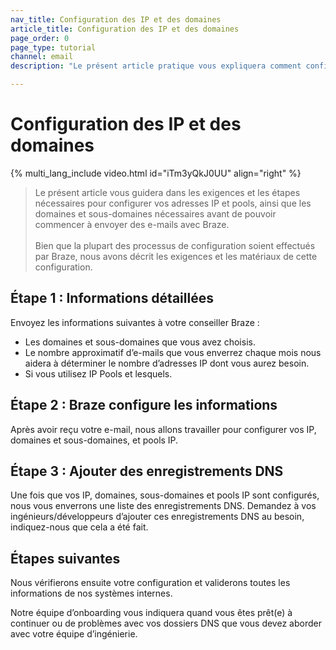```yaml
---
nav_title: Configuration des IP et des domaines
article_title: Configuration des IP et des domaines
page_order: 0
page_type: tutorial
channel: email
description: "Le présent article pratique vous expliquera comment configurer vos IP et domaines pour envoyer des e-mails via Braze."

---
```


# Configuration des IP et des domaines

{% multi_lang_include video.html id="iTm3yQkJ0UU" align="right"  %}

> Le présent article vous guidera dans les exigences et les étapes nécessaires pour configurer vos adresses IP et pools, ainsi que les domaines et sous-domaines nécessaires avant de pouvoir commencer à envoyer des e-mails avec Braze.<br><br>Bien que la plupart des processus de configuration soient effectués par Braze, nous avons décrit les exigences et les matériaux de cette configuration.

## Étape 1 : Informations détaillées

Envoyez les informations suivantes à votre conseiller Braze :

* Les domaines et sous-domaines que vous avez choisis.
* Le nombre approximatif d’e-mails que vous enverrez chaque mois nous aidera à déterminer le nombre d’adresses IP dont vous aurez besoin.
* Si vous utilisez IP Pools et lesquels.

## Étape 2 : Braze configure les informations

Après avoir reçu votre e-mail, nous allons travailler pour configurer vos IP, domaines et sous-domaines, et pools IP.

## Étape 3 : Ajouter des enregistrements DNS

Une fois que vos IP, domaines, sous-domaines et pools IP sont configurés, nous vous enverrons une liste des enregistrements DNS. Demandez à vos ingénieurs/développeurs d’ajouter ces enregistrements DNS au besoin, indiquez-nous que cela a été fait.

## Étapes suivantes

Nous vérifierons ensuite votre configuration et validerons toutes les informations de nos systèmes internes.

Notre équipe d’onboarding vous indiquera quand vous êtes prêt(e) à continuer ou de problèmes avec vos dossiers DNS que vous devez aborder avec votre équipe d’ingénierie.
